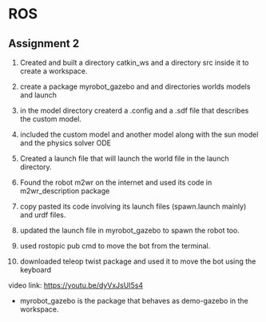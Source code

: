 # ROS

## Assignment 2

1) Created and built a directory catkin_ws and a directory src inside it to create a workspace.

2) create a  package myrobot_gazebo and and directories worlds models and launch

3) in the model directory createrd a .config and a .sdf file that describes the custom model.

4) included the custom model and another model along with the sun model and the physics solver ODE

5) Created a launch file that will launch the world file in the launch directory.

6) Found the robot m2wr on the internet and used its code in m2wr_description package

7) copy pasted its code involving its launch files (spawn.launch mainly) and urdf files.

8) updated the launch file in myrobot_gazebo to spawn the robot too.

9) used rostopic pub cmd to move the bot from the terminal.

10) downloaded teleop twist package and used it to move the bot using the keyboard

video link: https://youtu.be/dyVxJsUI5s4


* myrobot_gazebo is the package that behaves as demo-gazebo in the workspace.




